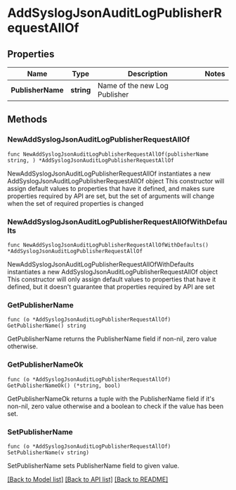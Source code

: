 # AddSyslogJsonAuditLogPublisherRequestAllOf

## Properties

Name | Type | Description | Notes
------------ | ------------- | ------------- | -------------
**PublisherName** | **string** | Name of the new Log Publisher | 

## Methods

### NewAddSyslogJsonAuditLogPublisherRequestAllOf

`func NewAddSyslogJsonAuditLogPublisherRequestAllOf(publisherName string, ) *AddSyslogJsonAuditLogPublisherRequestAllOf`

NewAddSyslogJsonAuditLogPublisherRequestAllOf instantiates a new AddSyslogJsonAuditLogPublisherRequestAllOf object
This constructor will assign default values to properties that have it defined,
and makes sure properties required by API are set, but the set of arguments
will change when the set of required properties is changed

### NewAddSyslogJsonAuditLogPublisherRequestAllOfWithDefaults

`func NewAddSyslogJsonAuditLogPublisherRequestAllOfWithDefaults() *AddSyslogJsonAuditLogPublisherRequestAllOf`

NewAddSyslogJsonAuditLogPublisherRequestAllOfWithDefaults instantiates a new AddSyslogJsonAuditLogPublisherRequestAllOf object
This constructor will only assign default values to properties that have it defined,
but it doesn't guarantee that properties required by API are set

### GetPublisherName

`func (o *AddSyslogJsonAuditLogPublisherRequestAllOf) GetPublisherName() string`

GetPublisherName returns the PublisherName field if non-nil, zero value otherwise.

### GetPublisherNameOk

`func (o *AddSyslogJsonAuditLogPublisherRequestAllOf) GetPublisherNameOk() (*string, bool)`

GetPublisherNameOk returns a tuple with the PublisherName field if it's non-nil, zero value otherwise
and a boolean to check if the value has been set.

### SetPublisherName

`func (o *AddSyslogJsonAuditLogPublisherRequestAllOf) SetPublisherName(v string)`

SetPublisherName sets PublisherName field to given value.



[[Back to Model list]](../README.md#documentation-for-models) [[Back to API list]](../README.md#documentation-for-api-endpoints) [[Back to README]](../README.md)


